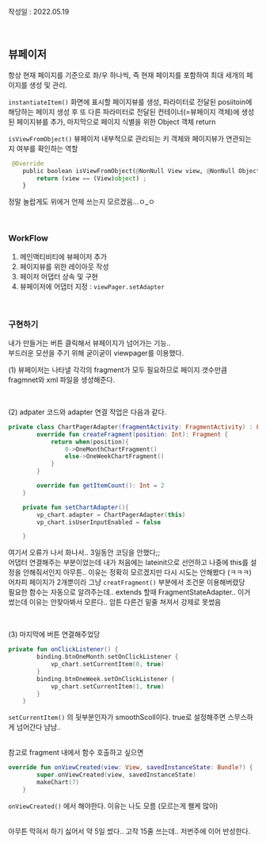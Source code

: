 작성일 : 2022.05.19

</br>

## 뷰페이저

항상 현재 페이지를 기준으로 좌/우 하나씩, 즉 현재 페이지를 포함하여 최대 세개의 페이지를 생성 및 관리.

`instantiateItem()` 화면에 표시할 페이지뷰를 생성, 파라미터로 전달된 posiitoin에 해당하는 페이지 생성 후 또 다른 파라미터로 전달된 컨테이너(=뷰페이지 객체)에 생성된 페이지뷰를 추가, 마지막으로 페이지 식별을 위한 Object 객체 return

`isViewFromObject()` 뷰페이저 내부적으로 관리되는 키 객체와 페이지뷰가 연관되는지 여부를 확인하는 역할

```python
 @Override
    public boolean isViewFromObject(@NonNull View view, @NonNull Object object) {
        return (view == (View)object) ;
    }

```

정말 놀랍게도 위에거 언제 쓰는지 모르겠음...ㅇ\_ㅇ

</br>

### WorkFlow

1. 메인액티비티에 뷰페이저 추가
2. 페이지뷰를 위한 레이아웃 작성
3. 페이저 어댑터 상속 및 구현
4. 뷰페이저에 어댑터 지정 : `viewPager.setAdapter`

</br>

### 구현하기

내가 만들거는 버튼 클릭해서 뷰페이지가 넘어가는 기능.. </br>
부드러운 모션을 주기 위해 굳이굳이 viewpager를 이용했다.

(1) 뷰페이저는 나타낼 각각의 fragment가 모두 필요하므로 페이지 갯수만큼 fragmnet와 xml 파일을 생성해준다.

</br>

(2) adpater 코드와 adapter 연결 작업은 다음과 같다.

```kotlin
private class ChartPagerAdapter(fragmentActivity: FragmentActivity) : FragmentStateAdapter(fragmentActivity) {
        override fun createFragment(position: Int): Fragment {
            return when(position){
                0->OneMonthChartFragment()
                else->OneWeekChartFragment()
            }
        }

        override fun getItemCount(): Int = 2
    }

    private fun setChartAdapter(){
        vp_chart.adapter = ChartPagerAdapter(this)
        vp_chart.isUserInputEnabled = false

    }
```

여기서 오류가 나서 화나서.. 3일동안 코딩을 안했다;; </br>
어댑터 연결해주는 부분이었는데 내가 처음에는 lateinit으로 선언하고 나중에 this를 설정을 안해줘서인지 아무튼.. 이유는 정확히 모르겠지만 다시 시도는 안해봤다 (ㅋㅋㅋ) </br>
어차피 페이지가 2개뿐이라 그냥 `creatFragment()` 부분에서 조건문 이용해버렸당 </br>
필요한 함수는 자동으로 알려주는데.. extends 할때 FragmentStateAdapter.. 이거 썼는데 이유는 안찾아봐서 모른다.. 암튼 다른건 밑줄 쳐져서 강제로 못썼음

</br>

(3) 마지막에 버튼 연결해주었당

```kotlin
private fun onClickListener() {
        binding.btnOneMonth.setOnClickListener {
            vp_chart.setCurrentItem(0, true)
        }
        binding.btnOneWeek.setOnClickListener {
            vp_chart.setCurrentItem(1, true)
        }
    }
```

`setCurrentItem()` 의 뒷부분인자가 smoothScoll이다. true로 설정해주면 스무스하게 넘어간다 냠냠..

</br>
참고로 fragment 내에서 함수 호출하고 싶으면

```kotlin
override fun onViewCreated(view: View, savedInstanceState: Bundle?) {
        super.onViewCreated(view, savedInstanceState)
        makeChart(7)
    }
```

`onViewCreated()` 에서 해야한다. 이유는 나도 모름 (모르는게 왤케 많아)

</br>
아무튼 막혀서 하기 싫어서 약 5일 썼다.. 고작 15줄 쓰는데.. 저번주에 이어 반성한다.
